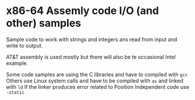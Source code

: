 
# x86-64 Assemly code I/O (and other) samples

Sample code to work with strings and integers ans read from input and write to output.

AT&T assembly is used mostly but there will also be te occasional Intel example.

Some code samples are using the C libraries and have to compiled with `gcc` 
Others use Linux system calls and have to be compiled with `as` and linked with `ld`
If the linker produces error related to Position Independent code use `-static`


